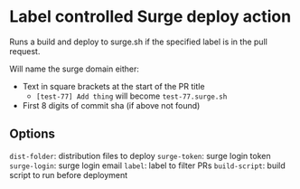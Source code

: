 # Label controlled Surge deploy action

Runs a build and deploy to surge.sh if the specified label is in the pull request.

Will name the surge domain either:

* Text in square brackets at the start of the PR title
  * `[test-77] Add thing` will become `test-77.surge.sh`
* First 8 digits of commit sha (if above not found)


## Options

`dist-folder`: distribution files to deploy
`surge-token`: surge login token
`surge-login`: surge login email
`label`: label to filter PRs
`build-script`: build script to run before deployment
